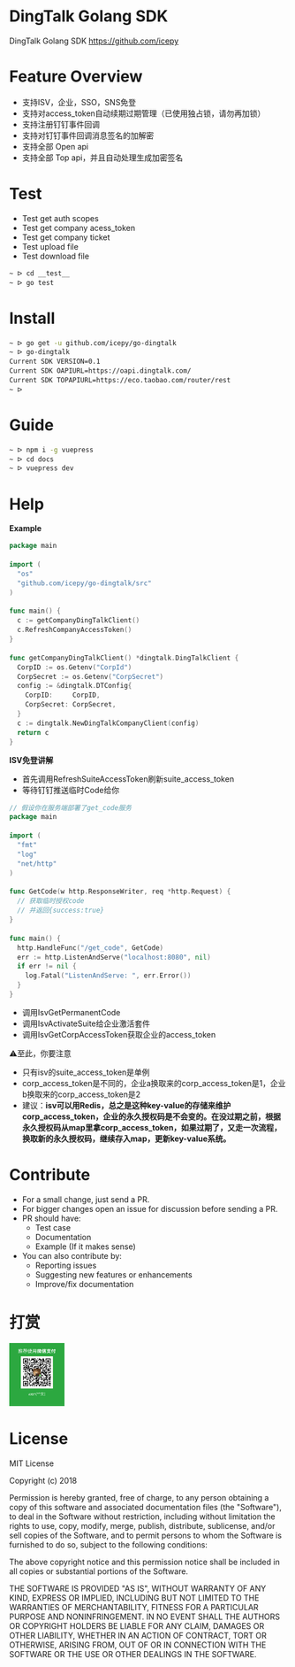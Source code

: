 # DingTalk Golang SDK

DingTalk Golang SDK https://github.com/icepy

# Feature Overview

- 支持ISV，企业，SSO，SNS免登
- 支持对access_token自动续期过期管理（已使用独占锁，请勿再加锁）
- 支持注册钉钉事件回调
- 支持对钉钉事件回调消息签名的加解密
- 支持全部 Open api
- 支持全部 Top api，并且自动处理生成加密签名

# Test

- Test get auth scopes
- Test get company acess_token
- Test get company ticket
- Test upload file
- Test download file

```bash
~ ᐅ cd __test__
~ ᐅ go test
```

# Install

```bash
~ ᐅ go get -u github.com/icepy/go-dingtalk
~ ᐅ go-dingtalk
Current SDK VERSION=0.1
Current SDK OAPIURL=https://oapi.dingtalk.com/
Current SDK TOPAPIURL=https://eco.taobao.com/router/rest
~ ᐅ
```

# Guide

```bash
~ ᐅ npm i -g vuepress
~ ᐅ cd docs
~ ᐅ vuepress dev
```

# Help

**Example**

```go
package main

import (
  "os"
  "github.com/icepy/go-dingtalk/src"
)

func main() {
  c := getCompanyDingTalkClient()
  c.RefreshCompanyAccessToken()
}

func getCompanyDingTalkClient() *dingtalk.DingTalkClient {
  CorpID := os.Getenv("CorpId")
  CorpSecret := os.Getenv("CorpSecret")
  config := &dingtalk.DTConfig{
    CorpID:     CorpID,
    CorpSecret: CorpSecret,
  }
  c := dingtalk.NewDingTalkCompanyClient(config)
  return c
}

```

**ISV免登讲解**

- 首先调用RefreshSuiteAccessToken刷新suite_access_token
- 等待钉钉推送临时Code给你

```go
// 假设你在服务端部署了get_code服务
package main

import (
  "fmt"
  "log"
  "net/http"
)

func GetCode(w http.ResponseWriter, req *http.Request) {
  // 获取临时授权code
  // 并返回{success:true}
}

func main() {
  http.HandleFunc("/get_code", GetCode)
  err := http.ListenAndServe("localhost:8080", nil)
  if err != nil {
    log.Fatal("ListenAndServe: ", err.Error())
  }
}
```
- 调用IsvGetPermanentCode
- 调用IsvActivateSuite给企业激活套件
- 调用IsvGetCorpAccessToken获取企业的access_token

⚠️至此，你要注意

- 只有isv的suite_access_token是单例
- corp_access_token是不同的，企业a换取来的corp_access_token是1，企业b换取来的corp_access_token是2
- 建议：**isv可以用Redis，总之是这种key-value的存储来维护corp_access_token，企业的永久授权码是不会变的。在没过期之前，根据永久授权码从map里拿corp_access_token，如果过期了，又走一次流程，换取新的永久授权码，继续存入map，更新key-value系统。**

# Contribute

- For a small change, just send a PR.
- For bigger changes open an issue for discussion before sending a PR.
- PR should have:
  - Test case
  - Documentation
  - Example (If it makes sense)
- You can also contribute by:
  - Reporting issues
  - Suggesting new features or enhancements
  - Improve/fix documentation

# 打赏

<div align="left">
  <img width="100" heigth="100" src="docs/weixin.png">
</div>

# License

MIT License

Copyright (c) 2018 

Permission is hereby granted, free of charge, to any person obtaining a copy
of this software and associated documentation files (the "Software"), to deal
in the Software without restriction, including without limitation the rights
to use, copy, modify, merge, publish, distribute, sublicense, and/or sell
copies of the Software, and to permit persons to whom the Software is
furnished to do so, subject to the following conditions:

The above copyright notice and this permission notice shall be included in all
copies or substantial portions of the Software.

THE SOFTWARE IS PROVIDED "AS IS", WITHOUT WARRANTY OF ANY KIND, EXPRESS OR
IMPLIED, INCLUDING BUT NOT LIMITED TO THE WARRANTIES OF MERCHANTABILITY,
FITNESS FOR A PARTICULAR PURPOSE AND NONINFRINGEMENT. IN NO EVENT SHALL THE
AUTHORS OR COPYRIGHT HOLDERS BE LIABLE FOR ANY CLAIM, DAMAGES OR OTHER
LIABILITY, WHETHER IN AN ACTION OF CONTRACT, TORT OR OTHERWISE, ARISING FROM,
OUT OF OR IN CONNECTION WITH THE SOFTWARE OR THE USE OR OTHER DEALINGS IN THE
SOFTWARE.
